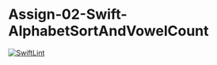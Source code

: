 # Assign-02-Swift-AlphabetSortAndVowelCount
[![SwiftLint](https://github.com/ICS4U-Programming-RemyS/Assign-02-Swift-AlphabetSortAndVowelCount/workflows/SwiftLint/badge.svg)](https://github.com/ICS4U-Programming-RemyS/Assign-02-Swift-AlphabetSortAndVowelCount/actions)

